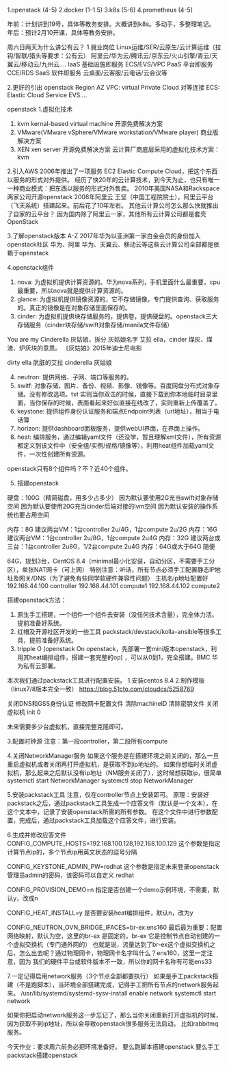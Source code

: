 1.openstack (4-5)
2.docker (1-1.5)
3.k8s (5-6)
4.prometheus (4-5)

年前：计划讲到19号，具体等教务安排。大概讲到k8s。多动手，多整理笔记。
年后：预计2月10开课，具体等教务安排。

周六日两天为什么讲公有云？
1.就业岗位 Linux运维/SER/云原生/云计算运维（拉钩/智联/猎头等要求：公有云）
阿里云/华为云/腾讯云/京东云/火山引擎/青云/天翼云/移动云/九州云....
IaaS 基础设施即服务 ECS/EVS/VPC
PaaS 平台即服务 CCE/RDS
SaaS 软件即服务 云桌面/云客服/云电话/云会议等

2.更好的引出 openstack
Region
AZ
VPC: virtual Private Cloud
对等连接
ECS: Elastic Cloud Service
EVS....


openstack
1.虚拟化技术
1) kvm kernal-based virtual machine 开源免费解决方案
2) VMware(VMware vSphere/VMware workstation/VMware player) 商业版解决方案
3) XEN xen server 开源免费解决方案
云计算厂商底层采用的虚拟化技术方案：kvm

2.引入AWS
2006年推出了一项服务 EC2 Elastic Compute Cloud，把这个东西以服务的形式对外提供。
经历了快20年的云计算技术，到今天为止，也只有唯一一种商业模式：把东西以服务的形式对外售卖。
2010年美国NASA和Rackspace两家公司开源openstack
2008年阿里云 王坚（中国工程院院士），阿里云平台（飞天系统）搭建起来。前后花了10年左右。
其他云计算公司怎么那么快就推出了自家的云平台？
因为国内除了阿里云一家，其他所有云计算公司都是套壳OpenStack

3.了解openstack版本
A-Z 
2017年华为以亚洲第一家白金会员的身份加入openstack社区
华为、阿里
华为、天翼云、移动云等这些云计算公司全部都是依赖于openstack

4.openstack组件
1) nova: 为虚拟机提供计算资源的。华为nova系列，手机里面什么最重要，cpu 最重要，所以nova就是提供计算资源的。
2) glance: 为虚拟机提供镜像资源的，它不存储镜像，专门提供查询、获取服务的。真正的镜像是在对象存储里面保存的。
3) cinder: 为虚拟机提供块存储服务的，提供卷，提供硬盘的。openstack三大存储服务（cinder块存储/swift对象存储/manila文件存储）

You are my Cinderella 灰姑娘，拆分 灰姑娘名字 艾拉 ella，cinder 煤灰、煤渣、炉灰块的意思。
《灰姑娘》2015年迪士尼电影

dirty ella 肮脏的艾拉
cinderella 灰姑娘

4) neutron: 提供网络、子网、端口等服务的。
5) switf: 对象存储，图片、备份、视频、影像、镜像等。百度网盘分布式对象存储。没有修改选项。txt 实则当你双击的时候，直接下载到你本地临时目录里面，当你保存的时候，表面看起来好似直接在线改了，实则重新上传覆盖了。
6) keystone: 提供组件身份认证服务和端点Endpoint列表（url地址），相当于电话簿
7) horizon: 提供dashboard面板服务，提供webUI界面，在界面上操作。
8) heat: 编排服务，通过编辑yaml文件（还没学，暂且理解xml文件），所有资源都定义到该文件中（安全组/实例/规格/镜像等），利用heat组件加载yaml文件，一次性创建所有资源。

openstack只有8个组件吗？不？近40个组件。

5) 搭建openstack

硬盘：100G（精简磁盘，用多少占多少）
因为默认要使用2G充当swift对象存储空间
因为默认要使用20G充当cinder后端对接的lvm空间
因为默认安装的操作系统也要占用空间

内存：8G
建议两台VM：1台controller 2u/4G，1台compute 2u/2G
内存：16G
建议两台VM：1台controller 2u/8G，1台compute 2u4G
内存：32G
建议两台或三台：1台controller 2u8G，1/2台compute 2u4G
内存：64G或大于64G 随便

64G，规划3台，CentOS 8.4（minimal最小化安装，自动分区，不需要手工分区），单张NAT网卡（可上网）
特别注意：听话，所有节点必须手工配置静态IP地址及网关/DNS（为了避免有些同学软硬件兼容性问题）
主机名ip地址配置好
192.168.44.100 controller
192.168.44.101 compute1
192.168.44.102 compute2

搭建openstack方法：
1) 原生手工搭建，一个组件一个组件去安装（没任何技术含量），完全体力活。提前准备好系统。
2) 红帽及开源社区开发的一些工具 packstack/devstack/kolla-ansible等很多工具，提前准备好系统。
3) tripple O (openstack On openstack，先部署一套mini版本openstack，利用其heat编排组件，搭建一套完整的op) ，可以从0到1，完全搭建。BMC 华为私有云部署。

本次我们通过packstack工具进行配置安装。
1.安装centos 8.4
2.制作模板（linux7/8版本完全一致）
https://blog.51cto.com/cloudcs/5258769

关闭DNS和GSS身份认证
修改网卡配置文件
清除machineID
清除密钥文件
关闭虚拟机 init 0

未来需要多少台虚拟机，直接完整克隆即可。

3.配置时钟源
注意：第一段controller，第二段所有compute

4.关闭NetworkManager服务
如果这个服务是在搭建环境之前关闭的，那么一旦重启虚拟机或者关闭再打开虚拟机，是获取不到ip地址的。
如果你想临时关闭虚拟机，那么起来之后默认没有ip地址（NM服务关闭了），这时候想获取ip，很简单
systemctl start NetworkManager
systemctl stop NetworkManager

5.安装packstack工具
注意，仅在controller节点上安装即可。
原理：安装好packstack之后，通过packstack工具生成一个应答文件（默认是一个文本），在这个文本中，记录了安装openstack所需的所有参数。
在这个文件中进行参数配置，完成后，通过packstack工具加载这个应答文件，进行安装。

6.生成并修改应答文件
CONFIG_COMPUTE_HOSTS=192.168.100.128,192.168.100.129
这个参数是指定计算节点ip的，多个节点ip用英文状态的逗号分隔

CONFIG_KEYSTONE_ADMIN_PW=redhat
这个参数是指定未来登录openstack 管理员admin的密码，该密码可以自定义 redhat

CONFIG_PROVISION_DEMO=n
指定是否创建一个demo示例环境，不需要，默认y，改成n

CONFIG_HEAT_INSTALL=y
是否要安装heat编排组件，默认n，改为y

CONFIG_NEUTRON_OVN_BRIDGE_IFACES=br-ex:ens160
最后最为重要：配置网络映射，默认为空，这里的br-ex 是固定的。br-ex 它是控制节点自动创建的一个虚拟交换机（专门通外网的）
也就是说，流量达到了br-ex这个虚拟交换机之后，怎么出去呢？通过物理网卡，物理网卡名字叫什么？ens160，这里一定注意，因为
我们的硬件平台或软件版本不一致，所以你的网卡名称有可能ens33

7.一定记得启用network服务（3个节点全部都要执行）
如果是手工packstack搭建（不是跑脚本），当环境全部搭建完成，记得手工把所有节点的network服务起来。
/usr/lib/systemd/systemd-sysv-install enable network
systemctl start network

如果你把启动network服务这一步忘记了，那么当你关闭重新打开虚拟机的时候，因为获取不到ip地址，所以会导致openstack很多服务无法启动。
比如rabbitmq服务。

今天作业：要求周六前务必把环境准备好。
要么跑脚本搭建openstack
要么手工packstack搭建openstack

